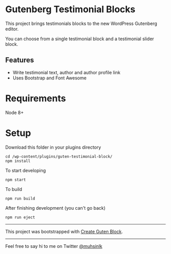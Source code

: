 # Gutenberg Testimonial Blocks

This project brings testimonials blocks to the new WordPress Gutenberg editor.

You can choose from a single testimonial block and a testimonial slider block.

## Features

- Write testimonial text, author and author profile link
- Uses Bootstrap and Font Awesome

# Requirements

Node 8+

# Setup

Download this folder in your plugins directory

```
cd /wp-content/plugins/guten-testimonial-block/
npm install
```
To start developing
```
npm start
```

To build
```
npm run build
```

After finishing development (you can't go back)
```
npm run eject
```

---

This project was bootstrapped with [Create Guten Block](https://github.com/ahmadawais/create-guten-block).

---

Feel free to say hi to me on Twitter [@muhsinlk](https://twitter.com/muhsinlk/)
